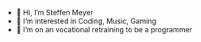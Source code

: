 - 👋 Hi, I’m Steffen Meyer
- 👀 I’m interested in Coding, Music, Gaming
- 🌱 I’m on an vocational retraining to be a programmer

<!---
MrAtomfried/MrAtomfried is a ✨ special ✨ repository because its `README.md` (this file) appears on your GitHub profile.
You can click the Preview link to take a look at your changes.
--->

